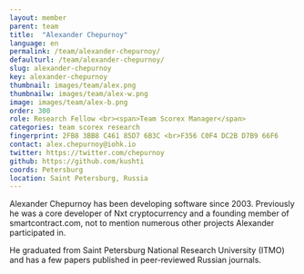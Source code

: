 ```yaml
---
layout: member
parent: team
title:  "Alexander Chepurnoy"
language: en
permalink: /team/alexander-chepurnoy/
defaulturl: /team/alexander-chepurnoy/
slug: alexander-chepurnoy
key: alexander-chepurnoy
thumbnail: images/team/alex.png
thumbnailw: images/team/alex-w.png
image: images/team/alex-b.png
order: 300
role: Research Fellow <br><span>Team Scorex Manager</span>
categories: team scorex research
fingerprint: 2FB8 3BB8 C461 85D7 6B3C <br>F356 C0F4 DC2B D7B9 66F6
contact: alex.chepurnoy@iohk.io
twitter: https://twitter.com/chepurnoy
github: https://github.com/kushti
coords: Petersburg
location: Saint Petersburg, Russia
---
```

Alexander Chepurnoy has been developing software since 2003. Previously he was a core developer of Nxt cryptocurrency and a founding member of smartcontract.com, not to mention numerous other projects Alexander participated in.

He graduated from Saint Petersburg National Research University (ITMO) and has a few papers published in peer-reviewed Russian journals.
